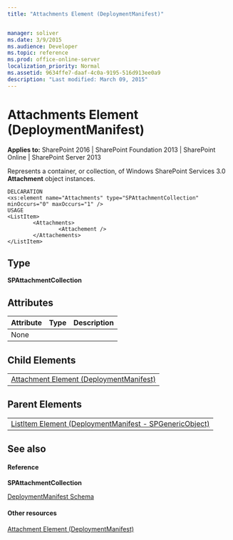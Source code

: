 ```yaml
---
title: "Attachments Element (DeploymentManifest)"


manager: soliver
ms.date: 3/9/2015
ms.audience: Developer
ms.topic: reference
ms.prod: office-online-server
localization_priority: Normal
ms.assetid: 9634ffe7-daaf-4c0a-9195-516d913ee0a9
description: "Last modified: March 09, 2015"
---
```


# Attachments Element (DeploymentManifest)

 
  
 **Applies to:** SharePoint 2016 | SharePoint Foundation 2013 | SharePoint Online | SharePoint Server 2013 
  
Represents a container, or collection, of Windows SharePoint Services 3.0 **Attachment** object instances. 
  
```
DELCARATION
<xs:element name="Attachments" type="SPAttachmentCollection" minOccurs="0" maxOccurs="1" />
USAGE
<ListItem>
        <Attachments>
                <Attachement />
        </Attachements>
</ListItem>

```

## Type

 **SPAttachmentCollection**
  
## Attributes

|**Attribute**|**Type**|**Description**|
|:-----|:-----|:-----|
|None  <br/> |||
   
## Child Elements

||
|:-----|
|[Attachment Element (DeploymentManifest)](attachment-element-deploymentmanifest.md)|
   
## Parent Elements

||
|:-----|
|[ListItem Element (DeploymentManifest - SPGenericObject)](listitem-element-deploymentmanifestspgenericobject.md)|
   
## See also

#### Reference

 **SPAttachmentCollection**


[DeploymentManifest Schema](deploymentmanifest-schema.md)
#### Other resources

[Attachment Element (DeploymentManifest)](attachment-element-deploymentmanifest.md)

